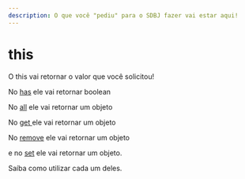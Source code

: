 ```yaml
---
description: O que você "pediu" para o SDBJ fazer vai estar aqui!
---
```


# this

O this vai retornar o valor que você solicitou!

No [has](../metodos/has.md) ele vai retornar boolean

No [all](../metodos/all.md) ele vai retornar um objeto

No [get ](../metodos/get.md)ele vai retornar um objeto

No [remove](../metodos/remove.md) ele vai retornar um objeto

e no [set](../metodos/set.md) ele vai retornar um objeto.



Saíba como utilizar cada um deles.

